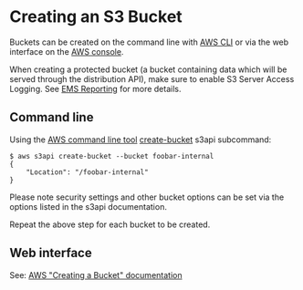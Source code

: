 # Creating an S3 Bucket

Buckets can be created on the command line with [AWS CLI][cli] or via the web interface on the [AWS console][web].

When creating a protected bucket (a bucket containing data which will be
served through the distribution API), make sure to enable S3 Server Access
Logging. See [EMS Reporting](ems_reporting.md) for more details.


## Command line

Using the [AWS command line tool][cli] [create-bucket](https://docs.aws.amazon.com/cli/latest/reference/s3api/create-bucket.html) s3api subcommand:

```
$ aws s3api create-bucket --bucket foobar-internal
{
    "Location": "/foobar-internal"
}
```

Please note security settings and other bucket options can be set via the options listed in the s3api documentation.

Repeat the above step for each bucket to be created.


## Web interface

See: [AWS "Creating a Bucket" documentation][web]



[cli]: https://aws.amazon.com/cli/ "Amazon command line interface"
[web]: http://docs.aws.amazon.com/AmazonS3/latest/gsg/CreatingABucket.html "Amazon web console interface"
